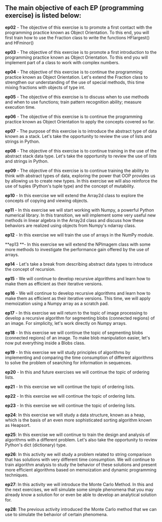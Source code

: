 ## The main objective of each EP (programming exercise) is listed below:

**ep02** - The objective of this exercise is to promote a first contact with the programming practice known as Object Orientation. To this end, you will first train how to use the Fraction class to write the functions HFlargest() and HFminor()

**ep03** - The objective of this exercise is to promote a first introduction to the programming practice known as Object Orientation. To this end you will implement part of a class to work with complex numbers.

**ep04** - The objective of this exercise is to continue the programming practice known as Object Orientation. Let's extend the Fraction class to strengthen our understanding of the use of special methods, this time mixing fractions with objects of type int.

**ep05** - The objective of this exercise is to discuss when to use methods and when to use functions; train pattern recognition ability; measure execution time.

**ep06** - The objective of this exercise is to continue the programming practice known as Object Orientation to apply the concepts covered so far.

**ep07** - The purpose of this exercise is to introduce the abstract type of data known as a stack. Let's take the opportunity to review the use of lists and strings in Python.

**ep08** - The objective of this exercise is to continue training in the use of the abstract stack data type. Let's take the opportunity to review the use of lists and strings in Python.

**ep09** - The objective of this exercise is to continue training the ability to think with abstract types of data, exploring the power that OOP provides us by allowing us to create new types. In this exercise we will also reinforce the use of tuples (Python's tuple type) and the concept of mutability.

**ep10** - In this exercise we will extend the Array2d class to explore the concepts of copying and viewing objects.

**ep11** - In this exercise we will start working with Numpy, a powerful Python numerical library. In this transition, we will implement some very useful new methods in linear algebra in the Array2d class and discuss how these behaviors are realized using objects from Numpy's ndarray class.

**ep12** - In this exercise we will train the use of arrays in the NumPy module.

**ep13 **- In this exercise we will extend the NPImagem class with some more methods to investigate the performance gain offered by the use of arrays.

**ep14** - Let's take a break from describing abstract data types to introduce the concept of recursion.

**ep15** - We will continue to develop recursive algorithms and learn how to make them as efficient as their iterative versions.

**ep16** - We will continue to develop recursive algorithms and learn how to make them as efficient as their iterative versions. This time, we will apply memoization using a Numpy array as a scratch pad.

**ep17** - In this exercise we will return to the topic of image processing to develop a recursive algorithm for segmenting blobs (connected regions) of an image. For simplicity, let's work directly on Numpy arrays.

**ep18** - In this exercise we will continue the topic of segmenting blobs (connected regions) of an image. To make blob manipulation easier, let's now put everything inside a Blobs class.

**ep19** - In this exercise we will study principles of algorithms by implementing and comparing the time consumption of different algorithms to solve the problem of searching for information in sequences.

**ep20** - In this and future exercises we will continue the topic of ordering lists.

**ep21** - In this exercise we will continue the topic of ordering lists.

**ep22** - In this exercise we will continue the topic of ordering lists.

**ep23** - In this exercise we will continue the topic of ordering lists.

**ep24**: In this exercise we will study a data structure, known as a heap, which is the basis of an even more sophisticated sorting algorithm known as Heapsort.

**ep25**: In this exercise we will continue to train the design and analysis of algorithms with a different problem. Let's also take the opportunity to review Python's dict (dictionary) type.

**ep26**: In this activity we will study a problem related to string comparison that has solutions with very different time consumption. We will continue to train algorithm analysis to study the behavior of these solutions and present more efficient algorithms based on memoization and dynamic programming techniques.

**ep27**: In this activity we will introduce the Monte Carlo Method. In this and the next exercises, we will simulate some simple phenomena that you may already know a solution for or even be able to develop an analytical solution for.

**ep28**: The previous activity introduced the Monte Carlo method that we can use to simulate the behavior of certain phenomena.
